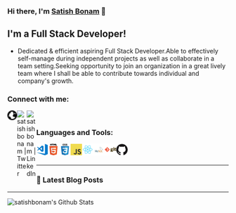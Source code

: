 ### Hi there, I'm [Satish Bonam][website] 👋

## I'm a Full Stack Developer!

- Dedicated & efficient aspiring Full Stack Developer.Able to effectively self-manage during independent
  projects as well as collaborate in a team setting.Seeking opportunity to join an organization in a great
  lively team where I shall be able to contribute towards individual and company's growth.

### Connect with me:

[<img align="left" alt="satishbonam.tech" width="22px" src="https://raw.githubusercontent.com/iconic/open-iconic/master/svg/globe.svg" />][website]
[<img align="left" alt="satishbonam | Twitter" width="22px" src="https://cdn.jsdelivr.net/npm/simple-icons@v3/icons/twitter.svg" />][twitter]
[<img align="left" alt="satishbonam | LinkedIn" width="22px" src="https://cdn.jsdelivr.net/npm/simple-icons@v3/icons/linkedin.svg" />][linkedin]

<br />

### Languages and Tools:

[<img align="left" alt="Visual Studio Code" width="26px" src="https://raw.githubusercontent.com/github/explore/80688e429a7d4ef2fca1e82350fe8e3517d3494d/topics/visual-studio-code/visual-studio-code.png" />][website]
[<img align="left" alt="html5" width="26px" src="https://raw.githubusercontent.com/github/explore/80688e429a7d4ef2fca1e82350fe8e3517d3494d/topics/html/html.png" />][website]
[<img align="left" alt="CSS3" width="26px" src="https://raw.githubusercontent.com/github/explore/80688e429a7d4ef2fca1e82350fe8e3517d3494d/topics/css/css.png" />][website]
[<img align="left" alt="javascript" width="26px" src="https://raw.githubusercontent.com/github/explore/80688e429a7d4ef2fca1e82350fe8e3517d3494d/topics/javascript/javascript.png" />][website]
[<img align="left" alt="React" width="26px" src="https://raw.githubusercontent.com/github/explore/80688e429a7d4ef2fca1e82350fe8e3517d3494d/topics/react/react.png" />][website]
[<img align="left" alt="mysql" width="26px" src="https://raw.githubusercontent.com/github/explore/80688e429a7d4ef2fca1e82350fe8e3517d3494d/topics/mysql/mysql.png" />][website]
[<img align="left" alt="Git" width="26px" src="https://raw.githubusercontent.com/github/explore/80688e429a7d4ef2fca1e82350fe8e3517d3494d/topics/git/git.png" />][website]
[<img align="left" alt="github" width="26px" src="https://raw.githubusercontent.com/github/explore/78df643247d429f6cc873026c0622819ad797942/topics/github/github.png" />][website]

<br />
<br />

---

### 📕 Latest Blog Posts

<!-- BLOG-POST-LIST:START -->

<!-- BLOG-POST-LIST:END -->

---

<img align="left" alt="satishbonam's Github Stats" src="https://github-readme-stats.codestackr.vercel.app/api?username=satishbonam&show_icons=true&hide_border=true" />

[website]: https://portfolio.satishbonam.tech
[twitter]: https://twitter.com/satish__bonam
[linkedin]: https://www.linkedin.com/in/satishbonam
